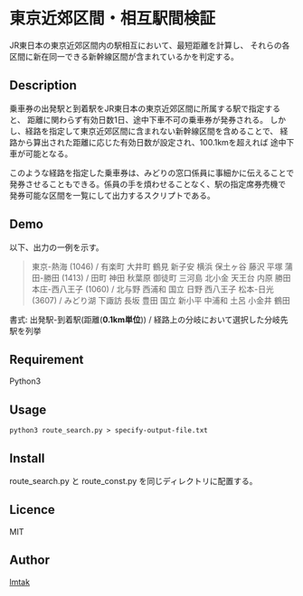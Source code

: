 東京近郊区間・相互駅間検証
====

JR東日本の東京近郊区間内の駅相互において、最短距離を計算し、
それらの各区間に新在同一できる新幹線区間が含まれているかを判定する。

## Description

乗車券の出発駅と到着駅をJR東日本の東京近郊区間に所属する駅で指定すると、
距離に関わらず有効日数1日、途中下車不可の乗車券が発券される。
しかし、経路を指定して東京近郊区間に含まれない新幹線区間を含めることで、
経路から算出された距離に応じた有効日数が設定され、100.1kmを超えれば
途中下車が可能となる。

このような経路を指定した乗車券は、みどりの窓口係員に事細かに伝えることで
発券させることもできる。係員の手を煩わせることなく、駅の指定席券売機で
発券可能な区間を一覧にして出力するスクリプトである。

## Demo

以下、出力の一例を示す。

> 東京-熱海 (1046) / 有楽町 大井町 鶴見 新子安 横浜 保土ヶ谷 藤沢 平塚
> 蒲田-勝田 (1413) / 田町 神田 秋葉原 御徒町 三河島 北小金 天王台 内原 勝田
> 本庄-西八王子 (1060) / 北与野 西浦和 国立 日野 西八王子
> 松本-日光 (3607) / みどり湖 下諏訪 長坂 豊田 国立 新小平 中浦和 土呂 小金井 鶴田

書式: 出発駅-到着駅(距離(**0.1km単位**)) / 経路上の分岐において選択した分岐先駅を列挙

## Requirement
Python3

## Usage
```
python3 route_search.py > specify-output-file.txt
```
## Install

route_search.py と route_const.py を同じディレクトリに配置する。

## Licence

MIT

## Author

[lmtak](https://github.com/lmtak)
